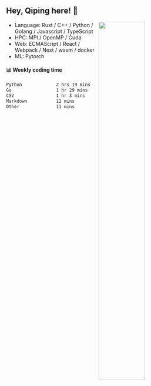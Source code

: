 

## Hey, Qiping here! :wave:

[<img align="right" width="50%" src="https://github-readme-stats.vercel.app/api?username=ppppqp&theme=dark&show_icons=true">](https://metrics.lecoq.io/ppppqp?template=classic)



-   Language: Rust / C++ / Python / Golang / Javascript / TypeScript
-   HPC: MPI / OpenMP / Cuda
-   Web: ECMAScript / React / Webpack / Next / wasm / docker
-   ML: Pytorch



#### :bar_chart: Weekly coding time

<!--START_SECTION:waka-->

```txt
Python             2 hrs 19 mins   ██████████▓░░░░░░░░░░░░░░   42.32 %
Go                 1 hr 29 mins    ██████▓░░░░░░░░░░░░░░░░░░   27.30 %
CSV                1 hr 3 mins     █████░░░░░░░░░░░░░░░░░░░░   19.39 %
Markdown           12 mins         █░░░░░░░░░░░░░░░░░░░░░░░░   03.93 %
Other              11 mins         █░░░░░░░░░░░░░░░░░░░░░░░░   03.56 %
```

<!--END_SECTION:waka-->
